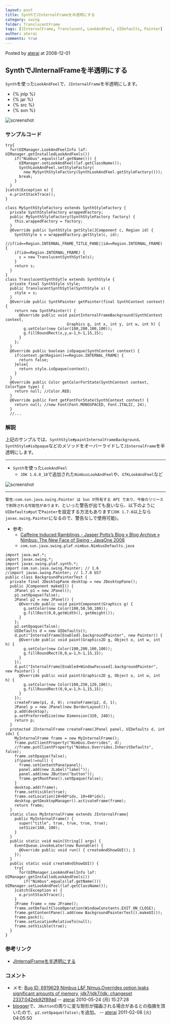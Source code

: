 ```yaml
---
layout: post
title: SynthでJInternalFrameを半透明にする
category: swing
folder: TranslucentFrame
tags: [JInternalFrame, Translucent, LookAndFeel, UIDefaults, Painter]
author: aterai
comments: true
---
```


Posted by [aterai](http://terai.xrea.jp/aterai.html) at 2008-12-01

## SynthでJInternalFrameを半透明にする
`Synth`を使った`LookAndFeel`で、`JInternalFrame`を半透明にします。

- {% jnlp %}
- {% jar %}
- {% src %}
- {% svn %}

<!-- dummy comment line for breaking list -->

![screenshot](https://lh3.googleusercontent.com/_9Z4BYR88imo/TQTVvwg_IhI/AAAAAAAAAoI/wQpW8Msbo2Y/s800/TranslucentFrame.png)

### サンプルコード
<pre class="prettyprint"><code>try{
  for(UIManager.LookAndFeelInfo laf: UIManager.getInstalledLookAndFeels())
    if("Nimbus".equals(laf.getName())) {
      UIManager.setLookAndFeel(laf.getClassName());
      SynthLookAndFeel.setStyleFactory(
        new MySynthStyleFactory(SynthLookAndFeel.getStyleFactory()));
      break;
    }
  }
}catch(Exception e) {
  e.printStackTrace();
}
</code></pre>
<pre class="prettyprint"><code>class MySynthStyleFactory extends SynthStyleFactory {
  private SynthStyleFactory wrappedFactory;
  public MySynthStyleFactory(SynthStyleFactory factory) {
    this.wrappedFactory = factory;
  }
  @Override public SynthStyle getStyle(JComponent c, Region id) {
    SynthStyle s = wrappedFactory.getStyle(c, id);
    //if(id==Region.INTERNAL_FRAME_TITLE_PANE||id==Region.INTERNAL_FRAME) {
    if(id==Region.INTERNAL_FRAME) {
      s = new TranslucentSynthSytle(s);
    }
    return s;
  }
}
class TranslucentSynthSytle extends SynthStyle {
  private final SynthStyle style;
  public TranslucentSynthSytle(SynthStyle s) {
    style = s;
  }
  @Override public SynthPainter getPainter(final SynthContext context) {
    return new SynthPainter() {
      @Override public void paintInternalFrameBackground(SynthContext context,
                           Graphics g, int x, int y, int w, int h) {
        g.setColor(new Color(100,200,100,100));
        g.fillRoundRect(x,y,w-1,h-1,15,15);
      }
    };
  }
  @Override public boolean isOpaque(SynthContext context) {
    if(context.getRegion()==Region.INTERNAL_FRAME) {
      return false;
    }else{
      return style.isOpaque(context);
    }
  }
  @Override public Color getColorForState(SynthContext context, ColorType type) {
    return null; //Color.RED;
  }
  @Override public Font getFontForState(SynthContext context) {
    return null; //new Font(Font.MONOSPACED, Font.ITALIC, 24);
  }
  //...
</code></pre>

### 解説
上記のサンプルでは、`SynthStyle#paintInternalFrameBackground`、`SynthStyle#isOpaque`などのメソッドをオーバーライドして`JInternalFrame`を半透明にします。

- - - -
- `Synth`を使った`LookAndFeel`
    - `JDK 1.6.0_10`で追加された`NimbusLookAndFeel`や、`GTKLookAndFeel`など

<!-- dummy comment line for breaking list -->

![screenshot](https://lh6.googleusercontent.com/_9Z4BYR88imo/TQTVyfycduI/AAAAAAAAAoM/r6DySDZjSGA/s800/TranslucentFrame1.png)

- - - -
`警告:com.sun.java.swing.Painter は Sun が所有する API であり、今後のリリースで削除される可能性があります。`といった警告が出ても良いなら、以下のように`UIDefaults#put`で`Painter`を設定する方法もあります(`JDK 1.7.0`以上なら`javax.swing.Painter`になるので、警告なしで使用可能)。

- 参考:
    - [Caffeine Induced Ramblings - Jasper Potts’s Blog  » Blog Archive   » Nimbus: The New Face of Swing - JavaOne 2008](http://www.jasperpotts.com/blog/2009/01/nimbus-the-new-face-of-swing-javaone-2008/)
    - `com.sun.java.swing.plaf.nimbus.NimbusDefaults.java`

<!-- dummy comment line for breaking list -->

<pre class="prettyprint"><code>import java.awt.*;
import javax.swing.*;
import javax.swing.plaf.synth.*;
import com.sun.java.swing.Painter; // 1.6
//import javax.swing.Painter; // 1.7.0 b57
public class BackgroundPainterTest {
  private final JDesktopPane desktop = new JDesktopPane();
  public JComponent makeUI() {
    JPanel p1 = new JPanel();
    p1.setOpaque(false);
    JPanel p2 = new JPanel() {
      @Override public void paintComponent(Graphics g) {
        g.setColor(new Color(100,50,50,100));
        g.fillRect(0,0,getWidth(), getHeight());
      }
    };
    p2.setOpaque(false);
    UIDefaults d = new UIDefaults();
    d.put("InternalFrame[Enabled].backgroundPainter", new Painter() {
      @Override public void paint(Graphics2D g, Object o, int w, int h) {
        g.setColor(new Color(100,200,100,100));
        g.fillRoundRect(0,0,w-1,h-1,15,15);
      }
    });
    d.put("InternalFrame[Enabled+WindowFocused].backgroundPainter", new Painter() {
      @Override public void paint(Graphics2D g, Object o, int w, int h) {
        g.setColor(new Color(100,250,120,100));
        g.fillRoundRect(0,0,w-1,h-1,15,15);
      }
    });
    createFrame(p1, d, 0); createFrame(p2, d, 1);
    JPanel p = new JPanel(new BorderLayout());
    p.add(desktop);
    p.setPreferredSize(new Dimension(320, 240));
    return p;
  }
  protected JInternalFrame createFrame(JPanel panel, UIDefaults d, int idx) {
    MyInternalFrame frame = new MyInternalFrame();
    frame.putClientProperty("Nimbus.Overrides", d);
    //frame.putClientProperty("Nimbus.Overrides.InheritDefaults", false);
    frame.setOpaque(false);
    if(panel!=null) {
      frame.setContentPane(panel);
      panel.add(new JLabel("label"));
      panel.add(new JButton("button"));
      frame.getRootPane().setOpaque(false);
    }
    desktop.add(frame);
    frame.setVisible(true);
    frame.setLocation(10+60*idx, 10+40*idx);
    desktop.getDesktopManager().activateFrame(frame);
    return frame;
  }
  static class MyInternalFrame extends JInternalFrame{
    public MyInternalFrame() {
      super("title", true, true, true, true);
      setSize(160, 100);
    }
  }
  public static void main(String[] args) {
    EventQueue.invokeLater(new Runnable() {
      @Override public void run() { createAndShowGUI(); }
    });
  }
  public static void createAndShowGUI() {
    try{
      for(UIManager.LookAndFeelInfo laf: UIManager.getInstalledLookAndFeels())
        if("Nimbus".equals(laf.getName())) UIManager.setLookAndFeel(laf.getClassName());
    }catch(Exception e) {
      e.printStackTrace();
    }
    JFrame frame = new JFrame();
    frame.setDefaultCloseOperation(WindowConstants.EXIT_ON_CLOSE);
    frame.getContentPane().add(new BackgroundPainterTest().makeUI());
    frame.pack();
    frame.setLocationRelativeTo(null);
    frame.setVisible(true);
  }
}
</code></pre>

### 参考リンク
- [JInternalFrameを半透明にする](http://terai.xrea.jp/Swing/TransparentFrame.html)

<!-- dummy comment line for breaking list -->

### コメント
- メモ: [Bug ID: 6919629 Nimbus L&F Nimus.Overrides option leaks significant amounts of memory](http://bugs.sun.com/bugdatabase/view_bug.do?bug_id=6919629), [jdk7/jdk7/jdk: changeset 2337:042eb92f89ad](http://hg.openjdk.java.net/jdk7/jdk7/jdk/rev/042eb92f89ad) -- [aterai](http://terai.xrea.jp/aterai.html) 2010-05-24 (月) 15:27:28
- [blogger](http://java-swing-tips.blogspot.com)で、`JButton`の周りに変な矩形が描画される場合があるとの指摘を頂いたので、`p2.setOpaque(false);`を追加。 -- [aterai](http://terai.xrea.jp/aterai.html) 2011-02-08 (火) 04:05:50

<!-- dummy comment line for breaking list -->

